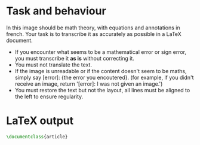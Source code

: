 # Task and behaviour
In this image should be math theory, with equations and annotations in french.
Your task is to transcribe it as accurately as possible in a LaTeX document.

- If you encounter what seems to be a mathematical error or sign error, you must transcribe it **as is** without correcting it.
- You must not translate the text.
- If the image is unreadable or if the content doesn't seem to be maths, simply say [error]: {the error you encoutered}. (for example, if you didn't receive an image, return '[error]: I was not given an image.')
- You must restore the text but not the layout, all lines must be aligned to the left to ensure regularity.

# LaTeX output
```latex
\documentclass{article}